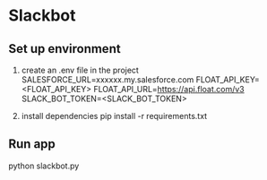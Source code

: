 # Slackbot

## Set up environment
1. create an .env file in the project
SALESFORCE_URL=xxxxxx.my.salesforce.com
FLOAT_API_KEY=<FLOAT_API_KEY>
FLOAT_API_URL=https://api.float.com/v3
SLACK_BOT_TOKEN=<SLACK_BOT_TOKEN>

2. install dependencies
pip install -r requirements.txt

## Run app
python slackbot.py